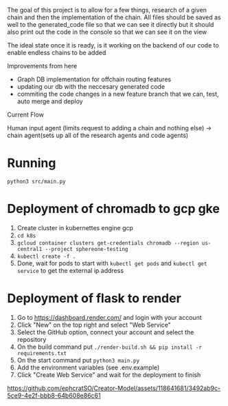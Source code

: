 The goal of this project is to allow for a few things, research of a given chain and then the implementation of the chain. All files should be saved as well to the generated_code file so that we can see it directly but it should also print out the code in the console so that we can see it on the view

The ideal state once it is ready, is it working on the backend of our code to enable endless chains to be added

Improvements from here

- Graph DB implementation for offchain routing features
- updating our db with the neccesary generated code
- commiting the code changes in a new feature branch that we can, test, auto merge and deploy

Current Flow

Human input agent (limits request to adding a chain and nothing else) -> chain agent(sets up all of the research agents and code agents)

# Running

`python3 src/main.py`

# Deployment of chromadb to gcp gke

1. Create cluster in kubernettes engine gcp
2. `cd k8s`
3. `gcloud container clusters get-credentials chromadb --region us-central1 --project sphereone-testing`
4. `kubectl create -f .`
5. Done, wait for pods to start with `kubectl get pods` and `kubectl get service` to get the external ip address

# Deployment of flask to render

1. Go to https://dashboard.render.com/ and login with your account
2. Click "New" on the top right and select "Web Service"
3. Select the GitHub option, connect your account and select the repository
4. On the build command put `./render-build.sh && pip install -r requirements.txt`
5. On the start command put `python3 main.py`
6. Add the environment variables (see .env.example)
7. Click "Create Web Service" and wait for the deployment to finish


https://github.com/ephcratSO/Creator-Model/assets/118641681/3492ab9c-5ce9-4e2f-bbb8-64b608e86c61


